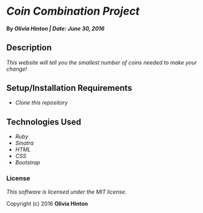 # _Coin Combination Project_

#### By _Olivia Hinton | Date: June 30, 2016_

## Description

_This website will tell you the smallest number of coins needed to make your change!_

## Setup/Installation Requirements

* _Clone this repository_

## Technologies Used

* _Ruby_
* _Sinatra_
* _HTML_
* _CSS_
* _Bootstrap_

### License

*This software is licensed under the MIT license.*

Copyright (c) 2016 **Olivia Hinton**
